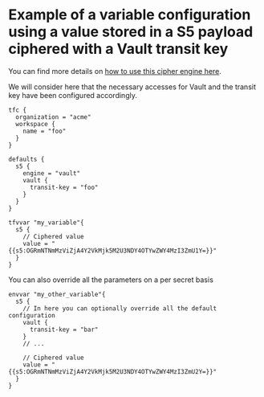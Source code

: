 # Example of a variable configuration using a value stored in a S5 payload ciphered with a Vault transit key

You can find more details on [how to use this cipher engine here](https://github.com/mvisonneau/s5/blob/master/examples/vault.md).

We will consider here that the necessary accesses for Vault and the transit key have been configured accordingly.

```hcl
tfc {
  organization = "acme"
  workspace {
    name = "foo"
  }
}

defaults {
  s5 {
    engine = "vault"
    vault {
      transit-key = "foo"
    }
  }
}

tfvvar "my_variable"{
  s5 {
    // Ciphered value
    value = "{{s5:OGRmNTNmMzViZjA4Y2VkMjk5M2U3NDY4OTYwZWY4MzI3ZmU1Y=}}"
  }
}
```

You can also override all the parameters on a per secret basis

```hcl
envvar "my_other_variable"{
  s5 {
    // In here you can optionally override all the default configuration
    vault {
      transit-key = "bar"
    }
    // ...

    // Ciphered value
    value = "{{s5:OGRmNTNmMzViZjA4Y2VkMjk5M2U3NDY4OTYwZWY4MzI3ZmU2Y=}}"
  }
}
```
